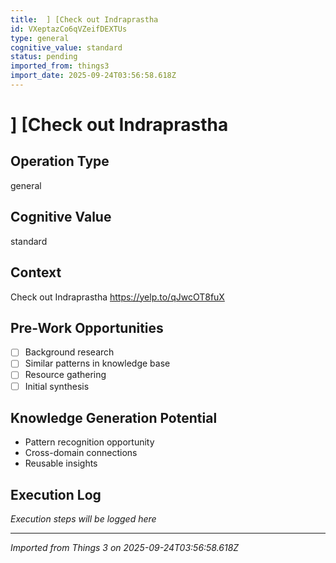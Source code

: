 ```yaml
---
title:  ] [Check out Indraprastha
id: VXeptazCo6qVZeifDEXTUs
type: general
cognitive_value: standard
status: pending
imported_from: things3
import_date: 2025-09-24T03:56:58.618Z
---
```


#  ] [Check out Indraprastha

## Operation Type
general

## Cognitive Value
standard

## Context
Check out Indraprastha
https://yelp.to/qJwcOT8fuX

## Pre-Work Opportunities
- [ ] Background research
- [ ] Similar patterns in knowledge base
- [ ] Resource gathering
- [ ] Initial synthesis

## Knowledge Generation Potential
- Pattern recognition opportunity
- Cross-domain connections
- Reusable insights

## Execution Log
*Execution steps will be logged here*

---
*Imported from Things 3 on 2025-09-24T03:56:58.618Z*
